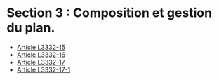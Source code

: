 # Section 3 : Composition et gestion du plan.

* [Article L3332-15](./LEGIARTI000027795660.md)
* [Article L3332-16](./LEGIARTI000027795652.md)
* [Article L3332-17](./LEGIARTI000031012135.md)
* [Article L3332-17-1](./LEGIARTI000029320636.md)
